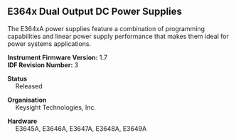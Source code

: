 <h2>E364x Dual Output DC Power Supplies</h2>

The E364xA power supplies feature a combination of programming capabilities and linear power supply performance that makes them ideal for power systems applications.
  
**Instrument Firmware Version:** 1.7  
**IDF Revision Number:** 3  
  
**Status**  
&emsp;  Released  
  
**Organisation**  
&emsp;  Keysight Technologies, Inc.  
  
**Hardware**  
&emsp;  E3645A, E3646A, E3647A, E3648A, E3649A
